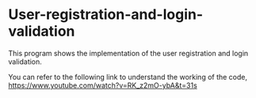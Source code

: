 # User-registration-and-login-validation

This program shows the implementation of the user registration and login validation. 

You can refer to the following link to understand the working of the code,
https://www.youtube.com/watch?v=RK_z2mO-ybA&t=31s

